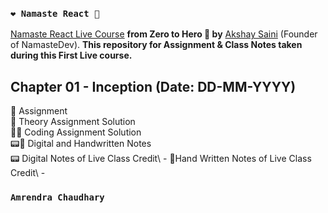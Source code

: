 ### `❤️ Namaste React 🙏`

[Namaste React Live Course](https://www.linkedin.com/in/akshaymarch7/) **from Zero to Hero 🚀 by** [Akshay Saini](https://www.linkedin.com/in/akshaymarch7/) (Founder of NamasteDev). **This repository for Assignment & Class Notes taken during this First Live course.**

## Chapter 01 - Inception (Date: DD-MM-YYYY)

📘 Assignment\
📖 Theory Assignment Solution\
👨‍💻 Coding Assignment Solution\
📟📝 Digital and Handwritten Notes\
📟 Digital Notes of Live Class Credit\ - 
📝Hand Written Notes of Live Class Credit\ -


### `Amrendra Chaudhary`
